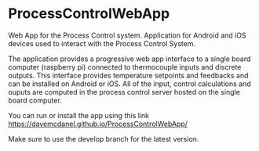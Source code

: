 # ProcessControlWebApp
Web App for the Process Control system.
Application for Android and iOS devices used to interact with the Process Control System.

The application provides a progressive web app interface to a single board computer (raspberry pi) connected to thermocouple inputs and discrete outputs.  This interface provides temperature setpoints and feedbacks and can be installed on Android or iOS.  All of the input, control calculations and ouputs are computed in the process control server hosted on the single board computer.

You can run or install the app using this link https://davemcdanel.github.io/ProcessControlWebApp/

Make sure to use the develop branch for the latest version.
